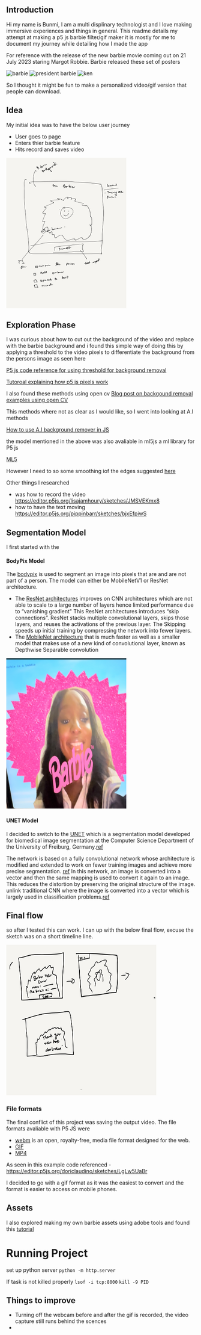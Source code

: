 ## Introduction 

Hi my name is Bunmi, I am a multi displinary technologist and I love making immersive experiences and things in general. 
This readme details my attempt at making a p5 js barbie filter/gif maker 
it is mostly for me to document my journey while detailing how I made the app 

For reference with the release of the new barbie movie coming out on  21 July 2023 staring Margot Robbie. Barbie released 
these set of posters

![barbie](https://deadline.com/wp-content/uploads/2023/04/barbie-BARBIE_Character_MARGOT_InstaVert_1638x2048_DOM_rgb.jpg?w=320)
![president barbie](https://deadline.com/wp-content/uploads/2023/04/barbie-BARBIE_Character_ISSA_InstaVert_1638x2048_DOM_rgb.jpg?w=320)
![ken](https://deadline.com/wp-content/uploads/2023/04/barbie-BARBIE_Character_RYAN_InstaVert_1638x2048_DOM_rgb.jpg?w=320)

So I thought it might be fun to make a personalized video/gif version that people can download. 


## Idea

My initial idea was to have the below user journey
- User goes to page
- Enters thier barbie feature 
- Hits record and saves video
  
<img src="img/initial_idea.jpg" alt="idea sketch 1" width="320" height="400">

[//]: # (![idea sketch 1]&#40;img/initial_idea.jpg&#41;)


## Exploration Phase

I was curious about how to cut out the background of the video and replace with the barbie background and i found this simple way of doing this 
by applying a threshold to the video pixels to differentiate the background from the persons image as seen here 

[P5 js code reference for using threshold for background removal](https://editor.p5js.org/lisajamhoury/sketches/zdx7KtsTM)

[Tutoroal explaining how p5 js pixels work](https://idmnyu.github.io/p5.js-image/Filters/index.html)

I also found these methods using open cv 
[Blog post on backgound removal examples using open CV](https://www.freedomvc.com/index.php/2022/01/17/basic-background-remover-with-opencv/#:~:text=Background%20Remover%20with%20OpenCV%20%E2%80%93%20Method%201&text=Perform%20Gaussian%20Blur%20to%20remove,a%20mask%20of%20the%20foreground)

This methods where not as clear as I would like, so I went into looking at A.I methods

[How to use A.I background remover in JS](https://michael-holstein.medium.com/remove-background-from-person-by-using-ai-and-javascript-eb85674f9e8d)

the model mentioned in the above was also avaliable in ml5js a ml library for P5 js

[ML5](https://ml5js.org/community/)

However I need to so some smoothing iof the edges suggested [here](https://v-hramchenko.medium.com/how-to-cut-out-a-person-in-an-image-with-open-source-projects-e5e7f8798d5c)

Other things I researched 
- was how to record the video
https://editor.p5js.org/lisajamhoury/sketches/JMSVEKmx8
- how to have the text moving
https://editor.p5js.org/pippinbarr/sketches/bjxEfpiwS


## Segmentation Model

I first started with the 

#### BodyPix Model
The [bodypix](https://npm.io/package/@tensorflow-models/body-pix) is used to segment an image into pixels that are and are not part of a person. 
The model can either be MobileNetV1 or ResNet architecture.  
- The [ResNet architectures](https://datagen.tech/guides/computer-vision/resnet/) improves on CNN architectures which are not able to scale to a large number of layers hence limited performance due to “vanishing gradient"
This ResNet architectures introduces “skip connections”. ResNet stacks multiple convolutional layers, skips those layers, and reuses the activations of the previous layer. 
The Skipping speeds up initial training by compressing the network into fewer layers.
- The [MobileNet architecture](https://towardsdatascience.com/understanding-depthwise-separable-convolutions-and-the-efficiency-of-mobilenets-6de3d6b62503#:~:text=Introduction%3A,known%20as%20Depthwise%20Separable%20convolution.) that is much faster as well as a smaller model that makes use of a new kind of convolutional layer, known as Depthwise Separable convolution

[//]: # (![body pix model result]&#40;img/bodypix_result.jpeg&#41;)
<img src="img/bodypix_result.jpeg" alt="body pix model result" width="320" height="400">

#### UNET Model
I decided to switch to the [UNET](https://learn.ml5js.org/#/reference/unet) which is a segmentation model  developed for biomedical image segmentation at the Computer Science Department of the University of Freiburg, Germany.[ref](https://towardsdatascience.com/unet-line-by-line-explanation-9b191c76baf5)

The network is based on a fully convolutional network whose architecture is modified and extended to work on fewer training images and achieve more precise segmentation. [ref](https://medium.com/@CereLabs/understanding-u-net-architecture-for-image-segmentation-74bef8caefee) 
In this network, an image is converted into a vector and then the same mapping is used to convert it again to an image. This reduces the distortion by preserving the original structure of the image. 
unlink traditional CNN where the image is converted into a vector which is largely used in classification problems.[ref](https://aditi-mittal.medium.com/introduction-to-u-net-and-res-net-for-image-segmentation-9afcb432ee2f#:~:text=In%20CNN%2C%20the%20image%20is,original%20structure%20of%20the%20image.)



## Final flow 
so after I tested this can work. I  can up with the below final flow, excuse the sketch was on a short timeline line.

[//]: # (![Final flow sketch]&#40;img/Final_flow_sketch.png&#41;)

<img src="img/Final_flow_sketch.png" alt="Final flow sketch" width="400" height="400">



### File formats

The final conflict of this project was saving the output video. The file formats avaliable with P5 JS were 
- [webm](https://www.webmproject.org/about/) is an open, royalty-free, media file format designed for the web.
- [GIF](https://en.wikipedia.org/wiki/GIF)
- [MP4](https://en.wikipedia.org/wiki/MP4_file_format)

As seen in this example code referenced - https://editor.p5js.org/doriclaudino/sketches/LgLw5UaBr 

I decided to go with a gif format as it was the easiest to convert and the format is easier to access on mobile phones.

## Assets
I also explored making my own barbie assets using adobe tools and found this [tutorial](https://www.youtube.com/watch?v=oMGhyVoi4Fg&t=705s&ab_channel=Nucly%E2%80%A2PhotoshopandCreativeDesignTraining)

# Running Project
set up python server
`python -m http.server`

If task is not killed properly
`lsof -i tcp:8000`
`kill -9 PID`


## Things to improve
- Turning off the webcam before and after the gif is recorded, the video capture still runs behind the scences
- 